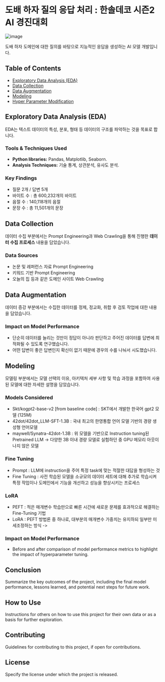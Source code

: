 # 도배 하자 질의 응답 처리 : 한솔데코 시즌2 AI 경진대회
![image](https://github.com/junhoeKu/Developing-LLM-with-dobaehaja.github.io/assets/144355794/a6c9d84b-d8ef-4a55-bddb-e4a51ff81c46)

도배 하자 도메인에 대한 질의를 바탕으로 지능적인 응답을 생성하는 AI 모델 개발입니다.

## Table of Contents

- [Exploratory Data Analysis (EDA)](#exploratory-data-analysis-eda)
- [Data Collection](#data-collection)
- [Data Augmentation](#data-augmentation)
- [Modeling](#modeling)
- [Hyper Parameter Modification](#hyper-parameter-modification)

## Exploratory Data Analysis (EDA)

EDA는 텍스트 데이터의 특성, 분포, 형태 등 데이터의 구조를 파악하는 것을 목표로 합니다.

### Tools & Techniques Used

- **Python libraries:** Pandas, Matplotlib, Seaborn.
- **Analysis Techniques:** 기술 통계, 상관분석, 유사도 분석.

### Key Findings

- 질문 2개 / 답변 5개
- 바이트 수 : 총 600,232개의 바이트
- 음절 수 : 140,118개의 음절
- 문장 수 : 총 11,501개의 문장

## Data Collection

데이터 수집 부분에서는 Prompt Engineering과 Web Crawling을 통해 진행한 **데이터 수집 프로세스** 내용을 담았습니다.

### Data Sources

- 논문 및 레퍼런스 자료 Prompt Engineering
- 키워드 기반 Prompt Engineering
- 오늘의 집 등과 같은 도메인 사이트 Web Crawling

## Data Augmentation

데이터 증강 부분에서는 수집한 데이터를 정제, 정교화, 취합 후 검토 작업에 대한 내용을 담았습니다.

### Impact on Model Performance

- 단순히 데이터를 늘리는 것만이 정답이 아니라 판단하고 주어진 데이터를 답변에 최적화될 수 있도록 연구했습니다.
- 어떤 답변이 좋은 답변인지 확신이 없기 때문에 경우의 수를 나눠서 시도했습니다.

## Modeling

모델링 부분에서는 모델 선택의 이유, 아키텍처 세부 사항 및 학습 과정을 포함하여 사용된 모델에 대한 자세한 설명을 담았습니다.

### Models Considered

- Skt/kogpt2-base-v2 [from baseline code] : SKT에서 개발한 한국어 gpt2 모델 (125M)
- 42dot/42dot_LLM-SFT-1.3B : 국내 최고의 한영통합 언어 모델 기반의 경량 생성형 언어모델
- maywell/Synatra-42dot-1.3B : 위 모델을 기반으로 Instruction tuning된 Pretrained LLM
    -> 다양한 3B 이내 경량 모델로 실험하던 중 GPU 메모리 아웃이 나지 않은 모델

### Fine Tuning

- Prompt : LLM에 instruction을 주어 특정 task에 맞는 적절한 대답을 형성하는 것
- Fine Tuning : 사전 학습된 모델을 소규모의 데이터 세트에 대해 추가로 학습시켜 특정 작업이나 도메인에서 기능을 개선하고 성능을 향상시키는 프로세스

### LoRA

- PEFT : 적은 매개변수 학습만으로 빠른 시간에 새로운 문제를 효과적으로 해결하는 Fine-Tuning 기법
- LoRA : PEFT 방법론 중 하나로, 대부분의 매개변수 가중치는 유지하되 일부만 미세조정하는 방식
      -> 

### Impact on Model Performance

- Before and after comparison of model performance metrics to highlight the impact of hyperparameter tuning.

## Conclusion

Summarize the key outcomes of the project, including the final model performance, lessons learned, and potential next steps for future work.

## How to Use

Instructions for others on how to use this project for their own data or as a basis for further exploration.

## Contributing

Guidelines for contributing to this project, if open for contributions.

## License

Specify the license under which the project is released.
